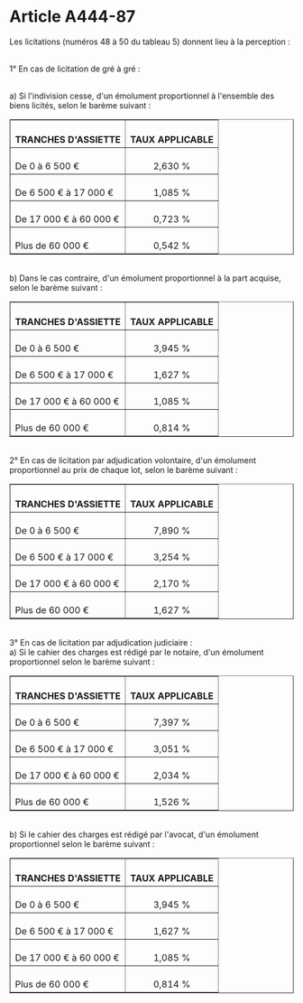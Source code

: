 # Article A444-87

<p align='left'>Les licitations (numéros 48 à 50 du tableau 5) donnent lieu à la perception :</p><p align='left'><br/> 1° En cas de licitation de gré à gré :</p><p align='left'><br/> a) Si l'indivision cesse, d'un émolument proportionnel à l'ensemble des biens licités, selon le barème suivant : </p><center><table border='1'><tbody><tr><th><br/>TRANCHES D'ASSIETTE</th><th><br/>TAUX APPLICABLE</th></tr><tr><td align='left' vAlign='middle'><br/>De 0 à 6 500 €</td><td align='center' vAlign='middle'><br/>2,630 %</td></tr><tr><td align='left' vAlign='middle'><br/>De 6 500 € à 17 000 €</td><td align='center' vAlign='middle'><br/>1,085 %</td></tr><tr><td align='left' vAlign='middle'><br/>De 17 000 € à 60 000 €</td><td align='center' vAlign='middle'><br/>0,723 %</td></tr><tr><td align='left' vAlign='middle'><br/>Plus de 60 000 €</td><td align='center' vAlign='middle'><br/>0,542 %</td></tr></tbody></table></center><p><br/> b) Dans le cas contraire, d'un émolument proportionnel à la part acquise, selon le barème suivant :</p><center><table border='1'><tbody><tr><th><br/>TRANCHES D'ASSIETTE</th><th><br/>TAUX APPLICABLE</th></tr><tr><td align='left' vAlign='middle'><br/>De 0 à 6 500 €</td><td align='center' vAlign='middle'><br/>3,945 %</td></tr><tr><td align='left' vAlign='middle'><br/>De 6 500 € à 17 000 €</td><td align='center' vAlign='middle'><br/>1,627 %</td></tr><tr><td align='left' vAlign='middle'><br/>De 17 000 € à 60 000 €</td><td align='center' vAlign='middle'><br/>1,085 %</td></tr><tr><td align='left' vAlign='middle'><br/>Plus de 60 000 €</td><td align='center' vAlign='middle'><br/>0,814 %</td></tr></tbody></table></center><p><br/> 2° En cas de licitation par adjudication volontaire, d'un émolument proportionnel au prix de chaque lot, selon le barème suivant :</p><center><table border='1'><tbody><tr><th><br/>TRANCHES D'ASSIETTE</th><th><br/>TAUX APPLICABLE</th></tr><tr><td align='left' vAlign='middle'><br/>De 0 à 6 500 €</td><td align='center' vAlign='middle'><br/>7,890 %</td></tr><tr><td align='left' vAlign='middle'><br/>De 6 500 € à 17 000 €</td><td align='center' vAlign='middle'><br/>3,254 %</td></tr><tr><td align='left' vAlign='middle'><br/>De 17 000 € à 60 000 €</td><td align='center' vAlign='middle'><br/>2,170 %</td></tr><tr><td align='left' vAlign='middle'><br/>Plus de 60 000 €</td><td align='center' vAlign='middle'><br/>1,627 %</td></tr></tbody></table></center><p><br/> 3° En cas de licitation par adjudication judiciaire :<br/> a) Si le cahier des charges est rédigé par le notaire, d'un émolument proportionnel selon le barème suivant :</p><center><table border='1'><tbody><tr><th><br/>TRANCHES D'ASSIETTE</th><th><br/>TAUX APPLICABLE</th></tr><tr><td align='left' vAlign='middle'><br/>De 0 à 6 500 €</td><td align='center' vAlign='middle'><br/>7,397 %</td></tr><tr><td align='left' vAlign='middle'><br/>De 6 500 € à 17 000 €</td><td align='center' vAlign='middle'><br/>3,051 %</td></tr><tr><td align='left' vAlign='middle'><br/>De 17 000 € à 60 000 €</td><td align='center' vAlign='middle'><br/>2,034 %</td></tr><tr><td align='left' vAlign='middle'><br/>Plus de 60 000 €</td><td align='center' vAlign='middle'><br/>1,526 %</td></tr></tbody></table></center><p><br/> b) Si le cahier des charges est rédigé par l'avocat, d'un émolument proportionnel selon le barème suivant :</p><center><table border='1'><tbody><tr><th><br/>TRANCHES D'ASSIETTE</th><th><br/>TAUX APPLICABLE</th></tr><tr><td align='left' vAlign='middle'><br/>De 0 à 6 500 €</td><td align='center' vAlign='middle'><br/>3,945 %</td></tr><tr><td align='left' vAlign='middle'><br/>De 6 500 € à 17 000 €</td><td align='center' vAlign='middle'><br/>1,627 %</td></tr><tr><td align='left' vAlign='middle'><br/>De 17 000 € à 60 000 €</td><td align='center' vAlign='middle'><br/>1,085 %</td></tr><tr><td align='left' vAlign='middle'><br/>Plus de 60 000 €</td><td align='center' vAlign='middle'><br/>0,814 %</td></tr></tbody></table></center>